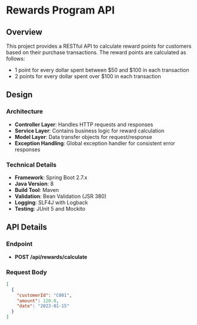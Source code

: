 # Rewards Program API

## Overview
This project provides a RESTful API to calculate reward points for customers based on their purchase transactions. The reward points are calculated as follows:
- 1 point for every dollar spent between $50 and $100 in each transaction
- 2 points for every dollar spent over $100 in each transaction

## Design
### Architecture
- **Controller Layer**: Handles HTTP requests and responses
- **Service Layer**: Contains business logic for reward calculation
- **Model Layer**: Data transfer objects for request/response
- **Exception Handling**: Global exception handler for consistent error responses

### Technical Details
- **Framework**: Spring Boot 2.7.x
- **Java Version**: 8
- **Build Tool**: Maven
- **Validation**: Bean Validation (JSR 380)
- **Logging**: SLF4J with Logback
- **Testing**: JUnit 5 and Mockito

## API Details
### Endpoint
- **POST /api/rewards/calculate**

### Request Body
```json
[
  {
    "customerId": "C001",
    "amount": 120.0,
    "date": "2023-01-15"
  }
]
